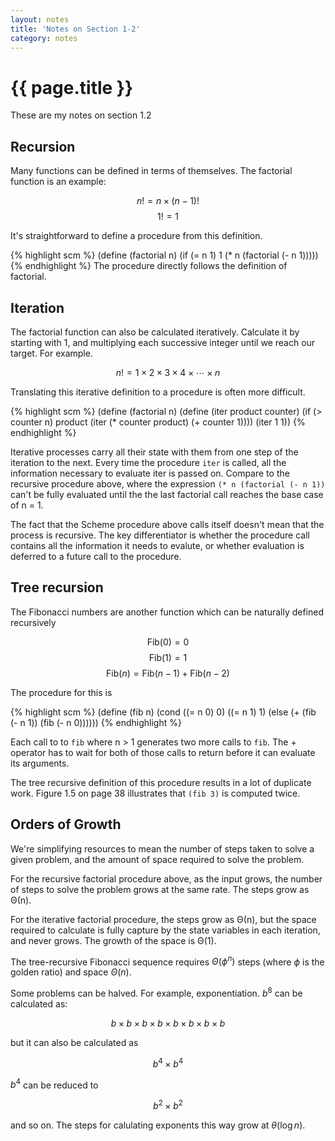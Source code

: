 ```yaml
---
layout: notes
title: 'Notes on Section 1-2'
category: notes
---
```

# {{ page.title }}

These are my notes on section 1.2

## Recursion

Many functions can be defined in terms of themselves. The factorial function is an example:

$$ n! = n \times (n-1)! $$
$$ 1! = 1 $$

It's straightforward to define a procedure from this definition.

{% highlight scm %}
(define (factorial n)
    (if (= n 1)
        1
        (* n (factorial (- n 1)))))
{% endhighlight %}
The procedure directly follows the definition of factorial.

## Iteration

The factorial function can also be calculated iteratively. Calculate it by starting with 1, and multiplying each successive integer until we reach our target. For example.

$$ n! = 1 \times 2 \times 3 \times 4 \times \cdots \times n $$

Translating this iterative definition to a procedure is often more difficult.

{% highlight scm %}
(define (factorial n)
  (define (iter product counter)
    (if (> counter n)
        product
        (iter (* counter product)
              (+ counter 1))))
  (iter 1 1))
{% endhighlight %}

Iterative processes carry all their state with them from one step of the iteration to the next. Every time the procedure `iter` is called, all the information necessary to evaluate iter is passed on. Compare to the recursive procedure above, where the expression `(* n (factorial (- n 1))` can't be fully evaluated until the the last factorial call reaches the base case of n = 1.

The fact that the Scheme procedure above calls itself doesn't mean that the process is recursive. The key differentiator is whether the procedure call contains all the information it needs to evalute, or whether evaluation is deferred to a future call to the procedure.

## Tree recursion

The Fibonacci numbers are another function which can be naturally defined recursively

$$ \textrm{Fib}(0) = 0 $$
$$ \textrm{Fib}(1) = 1 $$
$$ \textrm{Fib}(n) = \textrm{Fib} (n-1) + \textrm{Fib}(n-2) $$

The procedure for this is 

{% highlight scm %}
(define (fib n)
  (cond ((= n 0) 0)
        ((= n 1) 1)
        (else (+ (fib (- n 1))
                 (fib (- n 0))))))
{% endhighlight %}

Each call to to `fib` where n > 1 generates two more calls to `fib`. The + operator has to wait for both of those calls to return before it can evaluate its arguments.

The tree recursive definition of this procedure results in a lot of duplicate work. Figure 1.5 on page 38 illustrates that `(fib 3)` is computed twice.

## Orders of Growth

We're simplifying resources to mean the number of steps taken to solve a given problem, and the amount of space required to solve the problem. 

For the recursive factorial procedure above, as the input grows, the number of steps to solve the problem grows at the same rate. The steps grow as Θ(n).

For the iterative factorial procedure, the steps grow as Θ(n), but the space required to calculate is fully capture by the state variables in each iteration, and never grows. The growth of the space is Θ(1).

The tree-recursive Fibonacci sequence requires $\Theta(\phi^{n})$ steps (where $\phi$ is the golden ratio) and space $\Theta(n)$.

Some problems can be halved. For example, exponentiation. $b^{8}$ can be calculated as:

$$ b \times b \times b \times b \times b \times b \times b \times b $$

but it can also be calculated as

$$ b^{4} \times b^{4} $$

$b^{4}$ can be reduced to

$$ b^{2} \times b^{2} $$

and so on. The steps for calulating exponents this way grow at $\theta(\log n)$.